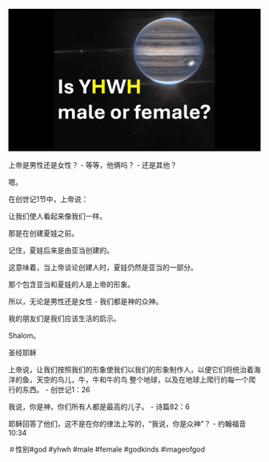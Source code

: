 ![Video cover image](../cover.jpg)

上帝是男性还是女性？ - 等等，他俩吗？ - 还是其他？

嗯。

在创世记1节中，上帝说：

让我们使人看起来像我们一样。

那是在创建夏娃之前。

记住，夏娃后来是由亚当创建的。

这意味着，当上帝谈论创建人时，夏娃仍然是亚当的一部分。

那个包含亚当和夏娃的人是上帝的形象。

所以，无论是男性还是女性 - 我们都是神的众神。

我的朋友们是我们应该生活的启示。

Shalom。


圣经耶稣

上帝说，让我们按照我们的形象使我们以我们的形象制作人，以便它们将统治着海洋的鱼，天空的鸟儿，牛，牛和牛的鸟 整个地球，以及在地球上爬行的每一个爬行的东西。 - 创世记1：26

我说，你是神，你们所有人都是最高的儿子。 - 诗篇82：6

耶稣回答了他们，这不是在你的律法上写的，“我说，你是众神”？ - 约翰福音10:34

＃性别#god #yhwh #male #female #godkinds #imageofgod